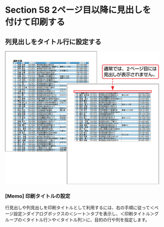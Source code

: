 # Section 58 2ページ目以降に見出しを付けて印刷する

## 列見出しをタイトル行に設定する

![](001.png)

### [Memo] 印刷タイトルの設定

行見出しや列見出しを印刷タイトルとして利用するには、右の手順に従って＜ページ設定＞ダイアログボックスの＜シート＞タブを表示し、＜印刷タイトル＞グループの＜タイトル行＞や＜タイトル列＞に、目的の行や列を指定します。
